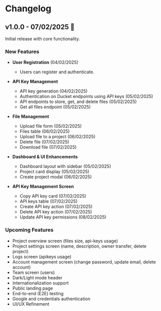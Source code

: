 # Changelog

## v1.0.0 - 07/02/2025 🚀

Initial release with core functionality.

### New Features

- **User Registration** (04/02/2025)

  - Users can register and authenticate.

- **API Key Management**

  - API key generation (04/02/2025)
  - Authentication on Ducket endpoints using API keys (05/02/2025)
  - API endpoints to store, get, and delete files (05/02/2025)
  - Get all files endpoint (05/02/2025)

- **File Management**

  - Upload file form (05/02/2025)
  - Files table (06/02/2025)
  - Upload file to a project (06/02/2025)
  - Delete file (07/02/2025)
  - Download file (07/02/2025)

- **Dashboard & UI Enhancements**

  - Dashboard layout with sidebar (05/02/2025)
  - Project card display (05/02/2025)
  - Create project modal (06/02/2025)

- **API Key Management Screen**
  - Copy API key card (07/02/2025)
  - API keys table (07/02/2025)
  - Create API key action (07/02/2025)
  - Delete API key action (07/02/2025)
  - Update API key permissions (08/02/2025)

### Upcoming Features

- Project overview screen (files size, api-keys usage)
- Project settings screen (name, description, owner transfer, delete project)
- Logs screen (apikeys usage)
- Account management screen (change password, update email, delete account)
- Team screen (users)
- Dark/Light mode header
- Internationalization support
- Public landing page
- End-to-end (E2E) testing
- Google and credentials authentication
- UI/UX Refinement
